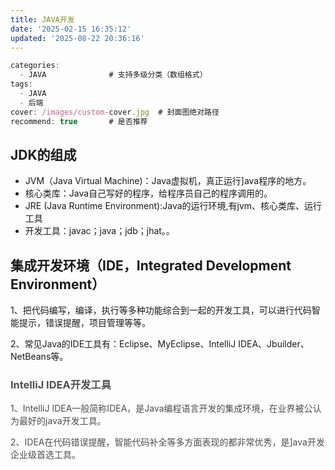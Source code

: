 ```yaml
---
title: JAVA开发
date: '2025-02-15 16:35:12'
updated: '2025-08-22 20:36:16'
---
```

```javascript
categories: 
  - JAVA              # 支持多级分类（数组格式）
tags:
  - JAVA
  - 后端
cover: /images/custom-cover.jpg  # 封面图绝对路径
recommend: true       # 是否推荐
```

## JDK的组成
+ JVM（Java Virtual Machine)：Java虚拟机，真正运行]ava程序的地方。
+ 核心类库：Java自己写好的程序，给程序员自己的程序调用的。  
+ JRE (Java Runtime Environment):Java的运行环境,有jvm、核心类库、运行工具
+ 开发工具：javac；java；jdb；jhat。。



## 集成开发环境（IDE，Integrated Development Environment）
1、把代码编写，编译，执行等多种功能综合到一起的开发工具，可以进行代码智能提示，错误提醒，项目管理等等。

2、常见Java的IDE工具有：Eclipse、MyEclipse、IntelliJ IDEA、Jbuilder、NetBeans等。

### <font style="color:rgb(79, 79, 79);">IntelliJ IDEA开发工具</font>
<font style="color:rgb(77, 77, 77);">1、IntelliJ IDEA一般简称IDEA，是Java编程语言开发的集成环境，在业界被公认为最好的java开发工具。</font>

<font style="color:rgb(77, 77, 77);">2、IDEA在代码错误提醒，智能代码补全等多方面表现的都非常优秀，是]ava开发企业级首选工具。</font>

